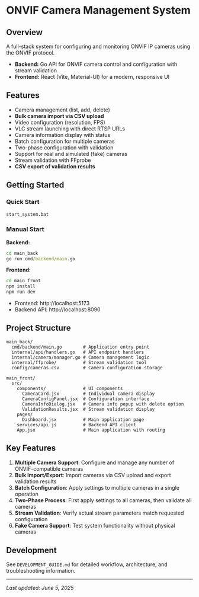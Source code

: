 # ONVIF Camera Management System

## Overview

A full-stack system for configuring and monitoring ONVIF IP cameras using the ONVIF protocol.

- **Backend:** Go API for ONVIF camera control and configuration with stream validation
- **Frontend:** React (Vite, Material-UI) for a modern, responsive UI

## Features

- Camera management (list, add, delete)
- **Bulk camera import via CSV upload**
- Video configuration (resolution, FPS)
- VLC stream launching with direct RTSP URLs
- Camera information display with status
- Batch configuration for multiple cameras
- Two-phase configuration with validation
- Support for real and simulated (fake) cameras
- Stream validation with FFprobe
- **CSV export of validation results**

## Getting Started

### Quick Start

```cmd
start_system.bat
```

### Manual Start

**Backend:**
```cmd
cd main_back
go run cmd/backend/main.go
```

**Frontend:**
```cmd
cd main_front
npm install
npm run dev
```

- Frontend: http://localhost:5173
- Backend API: http://localhost:8090

## Project Structure

```
main_back/
  cmd/backend/main.go        # Application entry point
  internal/api/handlers.go   # API endpoint handlers
  internal/camera/manager.go # Camera management logic
  internal/ffprobe/          # Stream validation tool
  config/cameras.csv         # Camera configuration storage

main_front/
  src/
    components/              # UI components
      CameraCard.jsx         # Individual camera display
      CameraConfigPanel.jsx  # Configuration interface
      CameraInfoDialog.jsx   # Camera info popup with delete option
      ValidationResults.jsx  # Stream validation display
    pages/
      Dashboard.jsx          # Main application page
    services/api.js          # Backend API client
    App.jsx                  # Main application with routing
```

## Key Features

1. **Multiple Camera Support**: Configure and manage any number of ONVIF-compatible cameras
2. **Bulk Import/Export**: Import cameras via CSV upload and export validation results
3. **Batch Configuration**: Apply settings to multiple cameras in a single operation
4. **Two-Phase Process**: First apply settings to all cameras, then validate all cameras
5. **Stream Validation**: Verify actual stream parameters match requested configuration
6. **Fake Camera Support**: Test system functionality without physical cameras

## Development

See `DEVELOPMENT_GUIDE.md` for detailed workflow, architecture, and troubleshooting information.

---

_Last updated: June 5, 2025_